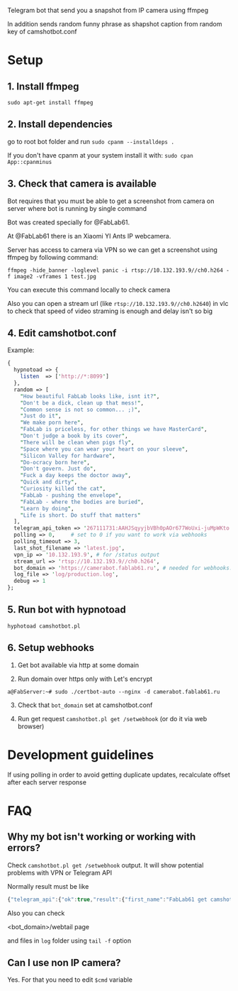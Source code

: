 Telegram bot that send you a snapshot from IP camera using ffmpeg

In addition sends random funny phrase as shapshot caption from random key of camshotbot.conf

# Setup

## 1. Install ffmpeg

``sudo apt-get install ffmpeg``


## 2. Install dependencies

go to root bot folder and run  ``sudo cpanm --installdeps .``

If you don't have cpanm at your system install it with:  ``sudo cpan App::cpanminus``


## 3. Check that camera is available

Bot requires that you must be able to get a screenshot from camera on server where bot is running by single command

Bot was created specially for @FabLab61.

At @FabLab61 there is an Xiaomi YI Ants IP webcamera. 

Server has access to camera via VPN so we can get a screenshot using ffmpeg by following command:

``ffmpeg -hide_banner -loglevel panic -i rtsp://10.132.193.9//ch0.h264 -f image2 -vframes 1 test.jpg``

You can execute this command locally to check camera

Also you can open a stream url (like ``rtsp://10.132.193.9//ch0.h2640``) in vlc to check that speed of video straming is enough and delay isn't so big 


## 4. Edit camshotbot.conf

Example:

```perl
{
  hypnotoad => {
    listen  => ['http://*:8099']
  },
  random => [
    "How beautiful FabLab looks like, isnt it?",
    "Don't be a dick, clean up that mess!",
    "Common sense is not so common... ;)",
   	"Just do it",
   	"We make porn here",
   	"FabLab is priceless, for other things we have MasterCard",
   	"Don't judge a book by its cover",
   	"There will be clean when pigs fly",
   	"Space where you can wear your heart on your sleeve",
   	"Silicon Valley for hardware",
   	"Do-ocracy born here",
   	"Don't govern. Just do",
   	"Fuck a day keeps the doctor away",
   	"Quick and dirty",
   	"Curiosity killed the cat",
   	"FabLab - pushing the envelope",
   	"FabLab - where the bodies are buried",
   	"Learn by doing",
   	"Life is short. Do stuff that matters"
  ],
  telegram_api_token => '267111731:AAHJSqyyjbVBh0pAOr677WoUxi-juMpWKto',
  polling => 0,		# set to 0 if you want to work via webhooks
  polling_timeout => 3,
  last_shot_filename => 'latest.jpg',
  vpn_ip => '10.132.193.9', # for /status output
  stream_url => 'rtsp://10.132.193.9//ch0.h264',
  bot_domain => 'https://camerabot.fablab61.ru', # needed for webhooks. must be https
  log_file => 'log/production.log',
  debug => 1
};

```

## 5. Run bot with hypnotoad

``hyphotoad camshotbot.pl``


## 6. Setup webhooks

1. Get bot available via http at some domain

2. Run domain over https only with Let's encrypt

``a@FabServer:~# sudo ./certbot-auto --nginx -d camerabot.fablab61.ru``

3. Check that ``bot_domain`` set at camshotbot.conf

4. Run get request ``camshotbot.pl get /setwebhook`` (or do it via web browser)


# Development guidelines

If using polling in order to avoid getting duplicate updates, recalculate offset after each server response




# FAQ

## Why my bot isn't working or working with errors?

Check ``camshotbot.pl get /setwebhook`` output. It will show potential problems with VPN or Telegram API

Normally result must be like

```javascript
{"telegram_api":{"ok":true,"result":{"first_name":"FabLab61 get camshot","id":267111731,"username":"camshot_bot"}},"vpn_status":"up"}
```

Also you can check

<bot_domain>/webtail page

and files in ``log`` folder using ``tail -f`` option


## Can I use non IP camera?

Yes. For that you need to edit ``$cmd`` variable



